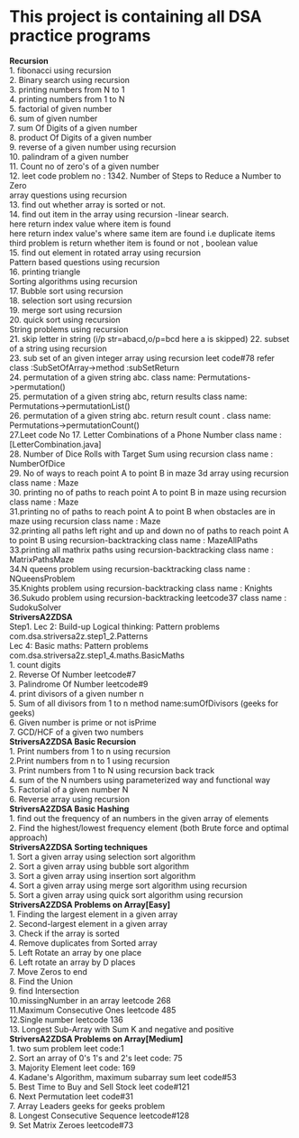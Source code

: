 # This project is containing all DSA practice programs

**Recursion** <br />
         1. fibonacci using recursion <br />
         2. Binary search using recursion <br />
         3. printing numbers from N to 1 <br />
         4. printing numbers from 1 to N <br />
         5. factorial of given number<br />
         6. sum  of given number<br />
         7. sum Of Digits of a given number <br />
         8. product Of Digits of a given number <br />
         9. reverse of a given number using recursion <br />
         10. palindram of a given number <br />
         11. Count no of zero's of a given number <br />
         12. leet code problem no : 1342. Number of Steps to Reduce a Number to Zero  <br />
         array questions using recursion <br />
         13. find out whether array is sorted or not. <br />
         14. find out item in the  array using recursion -linear search.<br />
             here return index value where item is found<br />
             here return index value's  where same item are found i.e duplicate items<br />
             third problem is return whether item is found or not , boolean value <br />
         15. find out element in rotated array using recursion <br />
         Pattern based questions using recursion <br />
         16. printing triangle <br />
         Sorting algorithms using recursion <br />
         17. Bubble sort using recursion <br />
         18. selection sort using recursion  <br />
         19. merge sort using recursion  <br />
         20. quick sort using recursion  <br />
         String problems using recursion <br />
         21. skip letter in string (i/p str=abacd,o/p=bcd here a is skipped)
         22. subset of a string using recursion<br />
         23. sub set of an given integer array using recursion leet code#78 refer class :SubSetOfArray->method :subSetReturn<br />
         24. permutation of a given string abc. class name: Permutations->permutation()<br />
         25. permutation of a given string abc, return results class name: Permutations->permutationList()<br />
         26. permutation of a given string abc. return result count . class name: Permutations->permutationCount()<br />
         27.Leet code No 17. Letter Combinations of a Phone Number class name :[LetterCombination.java]<br />
         28. Number of Dice Rolls with Target Sum using recursion class name : NumberOfDice <br />
         29. No of ways to reach point A to point B in maze 3d array using recursion class name : Maze <br />
         30. printing no of paths to reach  point A to point B in maze  using recursion class name : Maze <br />
         31.printing no of paths to reach  point A to point B when obstacles are in maze  using recursion class name : Maze <br />
         32.printing all paths left right and up and down no of paths to reach  point A to point B  using recursion-backtracking class name : MazeAllPaths <br />
         33.printing all mathrix paths using recursion-backtracking class name : MatrixPathsMaze <br />
         34.N queens problem using recursion-backtracking class name : NQueensProblem <br />
         35.Knights problem using recursion-backtracking class name : Knights <br />
         36.Sukudo problem using recursion-backtracking leetcode37 class name : SudokuSolver <br />
**StriversA2ZDSA** <br />
Step1. Lec 2: Build-up Logical thinking: Pattern problems com.dsa.striversa2z.step1_2.Patterns<br />
       Lec 4: Basic maths: Pattern problems com.dsa.striversa2z.step1_4.maths.BasicMaths<br />
             1. count digits <br />
             2. Reverse Of Number leetcode#7 <br />
             3. Palindrome Of Number leetcode#9 <br />
             4. print divisors of a given number n <br />
             5. Sum of all divisors from 1 to n method name:sumOfDivisors (geeks for geeks)<br />
             6. Given number is prime or not isPrime <br />
             7. GCD/HCF of a given two numbers <br />
**StriversA2ZDSA Basic Recursion** <br />
             1. Print numbers from 1 to n using recursion <br />
             2.Print numbers from n to 1 using recursion <br />
             3. Print numbers from 1 to N using recursion back track <br />
             4. sum of the N numbers using parameterized way and functional way  <br />
             5. Factorial of a given number  N  <br />
             6. Reverse array using recursion  <br />
**StriversA2ZDSA Basic Hashing** <br />
             1. find out the frequency of an numbers in the given array of elements <br />
             2. Find the highest/lowest frequency element (both Brute force and optimal  approach) <br />
**StriversA2ZDSA Sorting techniques** <br />
             1. Sort a given array using selection sort algorithm <br />
             2. Sort a given array using bubble sort algorithm <br />
             3. Sort a given array using insertion sort algorithm <br />
             4. Sort a given array using merge sort algorithm using recursion <br />
             5. Sort a given array using quick sort algorithm using recursion <br />
**StriversA2ZDSA Problems on Array[Easy]** <br />
             1. Finding the largest element in a given array <br />
             2. Second-largest element in a given  array <br />
             3. Check if the array is sorted <br />
             4. Remove duplicates from Sorted array <br />
             5. Left Rotate an array by one place <br />
             6. Left rotate an array by D places <br />
             7. Move Zeros to end <br />
             8. Find the Union <br />
             9. find Intersection<br />
             10.missingNumber in an array leetcode 268 <br />
             11.Maximum Consecutive Ones leetcode 485 <br />
             12.Single number leetcode 136 <br />
             13. Longest Sub-Array with Sum K and negative and positive <br />
**StriversA2ZDSA Problems on Array[Medium]** <br />
            1. two sum problem leet code:1 <br />
            2. Sort an array of 0's 1's and 2's leet code: 75<br />
            3. Majority Element leet code: 169 <br />
            4. Kadane's Algorithm, maximum subarray sum leet code#53<br />
            5. Best Time to Buy and Sell Stock leet code#121<br />
            6. Next Permutation leet code#31<br />
            7. Array Leaders geeks for geeks problem<br />
            8. Longest Consecutive Sequence leetcode#128<br />
            9. Set Matrix Zeroes leetcode#73<br />
























         


         

     


         
   
